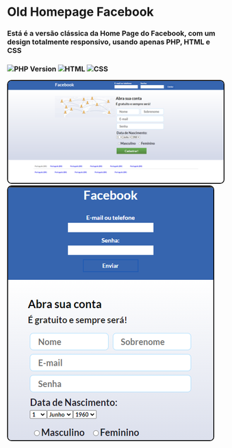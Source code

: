 # Old Homepage Facebook

<H3>
Está é a versão clássica da Home Page do Facebook,
com um design totalmente responsivo, usando apenas PHP, HTML e CSS<H3>

![PHP Version](https://img.shields.io/badge/PHP-7.4-blue)
![HTML](https://img.shields.io/badge/HTML-5-orange)
![CSS](https://img.shields.io/badge/CSS-3-blue)


<img src="assets/screenshot/homepage.png" alt="homepage old"  style="border: 2px solid #000; border-radius:10px;">


<img src="assets/screenshot/responsive.png" style="border:2px solid #000; border-radius:10px;">

#
